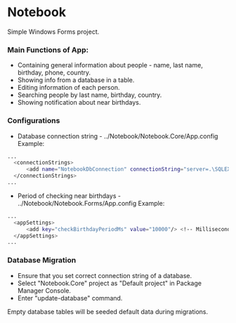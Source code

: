 # Notebook

Simple Windows Forms project.

### Main Functions of App:

  - Containing general information about people - name, last name, birthday, phone, country.
  - Showing info from a database in a table.
  - Editing information of each person.
  - Searching people by last name, birthday, country.
  - Showing notification about near birthdays.
  
### Configurations

  - Database connection string - ../Notebook/Notebook.Core/App.config
    Example:
    
  ```sh
  ...
    <connectionStrings>
		<add name="NotebookDbConnection" connectionString="server=.\SQLEXPRESS;Initial Catalog=NotebookMasterDb; Integrated Security=true;" providerName="System.Data.SqlClient"/>
	</connectionStrings>
  ...
  ```
  
  - Period of checking near birthdays - ../Notebook/Notebook.Forms/App.config
    Example:
  
  ```sh
  ...
    <appSettings>
		<add key="checkBirthdayPeriodMs" value="10000"/> <!-- Milliseconds -->
	</appSettings>
  ...
  ```
  
### Database Migration

  - Ensure that you set correct connection string of a database.
  - Select "Notebook.Core" project as "Default project" in Package Manager Console.
  - Enter "update-database" command.
  
Empty database tables will be seeded default data during migrations.
